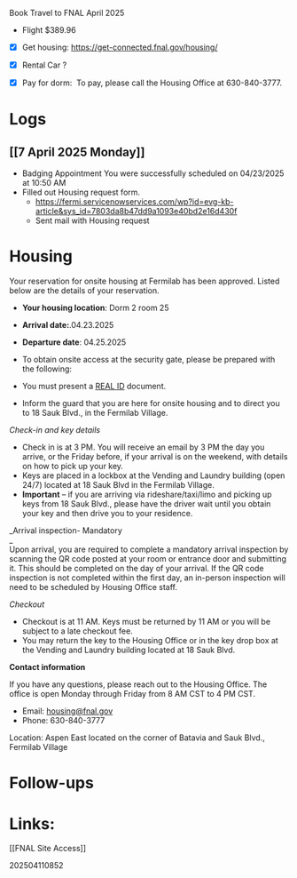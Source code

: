 Book Travel to FNAL April 2025
- Flight $389.96
- [x] Get housing:  https://get-connected.fnal.gov/housing/
- [x] Rental Car ?
- [x] Pay for dorm:  To pay, please call the Housing Office at 630-840-3777.


# Logs

## [[7 April 2025 Monday]]
- Badging Appointment You were successfully scheduled on 04/23/2025 at 10:50 AM
- Filled out Housing request form.
	- https://fermi.servicenowservices.com/wp?id=evg-kb-article&sys_id=7803da8b47dd9a1093e40bd2e16d430f
	- Sent mail with Housing request

# Housing
Your reservation for onsite housing at Fermilab has been approved. Listed below are the details of your reservation.  

- **Your housing location**: Dorm 2 room 25
- **Arrival date:**.04.23.2025
- **Departure date**: 04.25.2025

- To obtain onsite access at the security gate, please be prepared with the following:  

- You must present a [REAL ID](https://get-connected.fnal.gov/real-id-at-fermilab/) document.  
- Inform the guard that you are here for onsite housing and to direct you to 18 Sauk Blvd., in the Fermilab Village.

_Check-in and key details_ 

- Check in is at 3 PM. You will receive an email by 3 PM the day you arrive, or the Friday before, if your arrival is on the weekend, with details on how to pick up your key.   
- Keys are placed in a lockbox at the Vending and Laundry building (open 24/7) located at 18 Sauk Blvd in the Fermilab Village.   
- **Important** – if you are arriving via rideshare/taxi/limo and picking up keys from 18 Sauk Blvd., please have the driver wait until you obtain your key and then drive you to your residence. 

_Arrival inspection- Mandatory  
_  
Upon arrival, you are required to complete a mandatory arrival inspection by scanning the QR code posted at your room or entrance door and submitting it. This should be completed on the day of your arrival. If the QR code inspection is not completed within the first day, an in-person inspection will need to be scheduled by Housing Office staff.

_Checkout_  

- Checkout is at 11 AM. Keys must be returned by 11 AM or you will be subject to a late checkout fee.   
- You may return the key to the Housing Office or in the key drop box at the Vending and Laundry building located at 18 Sauk Blvd.   

**Contact information** 

If you have any questions, please reach out to the Housing Office. The office is open Monday through Friday from 8 AM CST to 4 PM CST.  

- Email: [housing@fnal.gov](mailto:housing@fnal.gov)  
- Phone: 630-840-3777  

Location: Aspen East located on the corner of Batavia and Sauk Blvd., Fermilab Village

# Follow-ups


# Links: 
[[FNAL Site Access]]



202504110852
